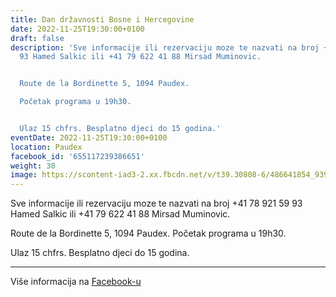 ```yaml
---
title: Dan državnosti Bosne i Hercegovine
date: 2022-11-25T19:30:00+0100
draft: false
description: 'Sve informacije ili rezervaciju moze te nazvati na broj +41 78 921 59
  93 Hamed Salkic ili +41 79 622 41 88 Mirsad Muminovic.


  Route de la Bordinette 5, 1094 Paudex.

  Početak programa u 19h30.


  Ulaz 15 chfrs. Besplatno djeci do 15 godina.'
eventDate: 2022-11-25T19:30:00+0100
location: Paudex
facebook_id: '655117239386651'
weight: 30
image: https://scontent-iad3-2.xx.fbcdn.net/v/t39.30808-6/486641854_9399207156841686_1516080123773765506_n.jpg?_nc_cat=103&ccb=1-7&_nc_sid=9e60e4&_nc_ohc=1epFyxVWrqUQ7kNvwGPSNcS&_nc_oc=AdlMbpYpFuTq115_fI6U4JtEsM24vPR7-dcfD3gr7AfFyfuqQ78NDe_P6Zo3b-Ff7HI&_nc_zt=23&_nc_ht=scontent-iad3-2.xx&edm=ABTKTjYEAAAA&_nc_gid=syox-scp-aEzdXpUSjl9rA&_nc_tpa=Q5bMBQGc3u0-YPJCtyxVnie2yAXVSSMKRuDrEVeZobzXVu1ITsYU_iWY3_F9XZpNbqvIlGiMhUvA6__GVQ&oh=00_AffGadJbVLDSTOWn5uFH_xa5c2kWEJ3NkPOaBqg7rXzMqA&oe=6900D1BD
---
```


Sve informacije ili rezervaciju moze te nazvati na broj +41 78 921 59 93 Hamed Salkic ili +41 79 622 41 88 Mirsad Muminovic.

Route de la Bordinette 5, 1094 Paudex.
Početak programa u 19h30.

Ulaz 15 chfrs. Besplatno djeci do 15 godina.

---

Više informacija na [Facebook-u](https://facebook.com/events/655117239386651)